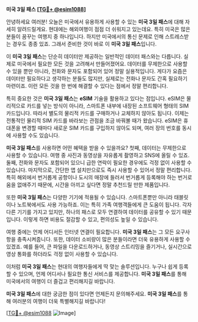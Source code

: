 **미국 3일 패스 [[TG💪+ @esim1088](https://t.me/s/esim1088)]**

안녕하세요 여러분! 오늘은 미국에서 유용하게 사용할 수 있는 **미국 3일 패스**에 대해 자세히 알려드릴게요. 현대에는 해외여행이 점점 더 쉬워지고 있는데요. 특히 미국은 많은 분들이 꿈꾸는 여행지 중 하나입니다. 하지만 미국에서의 통신 문제로 인해 스트레스받는 경우도 종종 있죠. 그래서 준비한 것이 바로 이 **미국 3일 패스**입니다.

이 **미국 3일 패스**는 단순히 데이터만 제공하는 일반적인 데이터 패스와는 다릅니다. 실제로 미국에서 필요한 모든 것을 고려해서 만들어졌어요. 데이터를 무제한으로 사용할 수 있을 뿐만 아니라, 전화와 문자도 포함되어 있어 정말 실용적입니다. 게다가 요즘은 데이터만 필요하다고 생각하는 분들도 많지만, 실제로는 전화나 문자도 간혹 필요하기 마련이죠. 이런 모든 것을 한 번에 해결할 수 있다는 점에서 정말 편리합니다.

특히 중요한 것은 **미국 3일 패스**는 **eSIM** 기술을 활용하고 있다는 점입니다. eSIM은 물리적으로 카드를 넣는 방식이 아니라, 스마트폰 내부에 내장된 소프트웨어 형태의 SIM 카드입니다. 따라서 별도의 물리적 카드를 구매하거나 교체하지 않아도 됩니다. 이제는 전통적인 물리적 SIM 카드를 바라보는 관점을 조금 바꿔볼 때가 왔습니다. eSIM은 휴대폰을 변경할 때마다 새로운 SIM 카드를 구입하지 않아도 되며, 여러 장의 번호를 동시에 사용할 수도 있습니다.

**미국 3일 패스**를 사용하면 어떤 혜택을 받을 수 있을까요? 첫째, 데이터는 무제한으로 사용할 수 있습니다. 여행 중 사진과 동영상을 자유롭게 촬영하고 SNS에 올릴 수 있죠. 둘째, 전화와 문자도 포함되어 있으니 급한 연락이 필요한 경우에도 걱정 없이 사용할 수 있습니다. 마지막으로, 간단한 앱 설치만으로도 즉시 사용할 수 있어서 정말 편리합니다. 특히 해외에서 번거롭게 공항이나 도시의 매장에 들러서 번거롭게 등록해야 하는 번거로움을 없애주기 때문에, 시간을 아끼고 싶다면 정말 추천드릴 만한 제품입니다.

또한 **미국 3일 패스**는 다양한 기기에 적용될 수 있습니다. 스마트폰뿐만 아니라 태블릿이나 노트북에서도 사용 가능하죠. 이는 특히 가족 여행객들에게 큰 도움이 됩니다. 각자 다른 기기를 가지고 있지만, 하나의 패스로 모두 연결하여 데이터를 공유할 수 있기 때문입니다. 이렇게 하면 비용도 절감할 수 있고, 편의성도 높일 수 있습니다.

여행 중에는 언제 어디서든 인터넷 연결이 필요합니다. **미국 3일 패스**는 그 모든 요구사항을 충족시켜줍니다. 또한, 데이터 소비량이 많은 분들이라면 더욱 유용하게 사용할 수 있겠죠. 예를 들어, 큰 파일을 다운로드하거나, 동영상 스트리밍을 즐기거나, 실시간으로 영상 통화를 하더라도 걱정 없이 사용할 수 있습니다.

이처럼 **미국 3일 패스**는 현대의 여행자들에게 딱 맞는 솔루션입니다. 누구나 쉽게 등록할 수 있으며, 언제 어디서나 필요한 통신 서비스를 제공합니다. **미국 3일 패스**를 통해 미국에서의 여행이 더 즐겁고 편리해지길 바랍니다.

**미국 3일 패스**에 대한 궁금한 점이 있다면 언제든지 문의해주세요. **미국 3일 패스**를 통해 여러분의 여행이 더욱 특별해지길 바랍니다!

[[TG💪+ @esim1088](https://t.me/s/esim1088) ![Image](https://i.postimg.cc/Y0z9fWf4/image.png)]